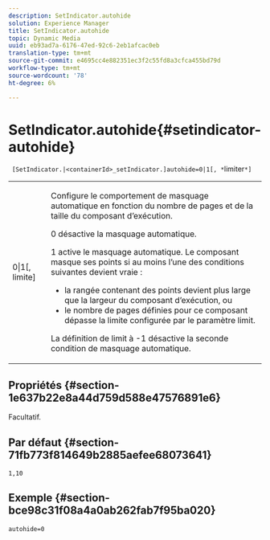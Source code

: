 ```yaml
---
description: SetIndicator.autohide
solution: Experience Manager
title: SetIndicator.autohide
topic: Dynamic Media
uuid: eb93ad7a-6176-47ed-92c6-2eb1afcac0eb
translation-type: tm+mt
source-git-commit: e4695cc4e882351ec3f2c55fd8a3cfca455bd79d
workflow-type: tm+mt
source-wordcount: '78'
ht-degree: 6%

---
```



# SetIndicator.autohide{#setindicator-autohide}

` [SetIndicator.|<containerId>_setIndicator.]autohide=0|1[, *`limiter`*]`

<table id="table_0BEA0B5FFDF64E5594B534B2A87A6D88"> 
 <tbody> 
  <tr> 
   <td colname="col1"> <p> <span class="codeph">0|1[,<span class="varname"> limite</span>]</span> </p> </td> 
   <td colname="col2"> <p> Configure le comportement de masquage automatique en fonction du nombre de pages et de la taille du composant d’exécution. </p> <p> <span class="codeph"> 0</span> désactive la masquage automatique. </p> <p> <span class="codeph"> 1 </span> active le masquage automatique. Le composant masque ses points si au moins l’une des conditions suivantes devient vraie : </p> <p> 
     <ul id="ul_A7F9C1DDC6AE44BAA348B3AD440A4EDD"> 
      <li id="li_39332158806445DF874C5A52F1331B8B">la rangée contenant des points devient plus large que la largeur du composant d’exécution, ou </li> 
      <li id="li_E30BAC8B609147ADB8824000F5729B21">le nombre de pages définies pour ce composant dépasse la limite configurée par le paramètre <span class="codeph"><span class="varname"> limit</span></span>. </li> 
     </ul> </p> <p> La définition de <span class="codeph"><span class="varname"> limit</span></span> à <span class="codeph"> -1</span> désactive la seconde condition de masquage automatique. </p> </td> 
  </tr> 
 </tbody> 
</table>

## Propriétés {#section-1e637b22e8a44d759d588e47576891e6}

Facultatif.

## Par défaut {#section-71fb773f814649b2885aefee68073641}

`1,10`

## Exemple {#section-bce98c31f08a4a0ab262fab7f95ba020}

`autohide=0`
